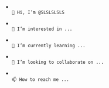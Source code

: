 - 																																		👋 Hi, I’m @SLSLSLSLS								       																			      																							                              																					
- 																																		👀 I’m interested in ...
- 																																		🌱 I’m currently learning ...
- 																																		💞️ I’m looking to collaborate on ...
- 																																		📫 How to reach me ...

<!---
SLSLSLSLS/SLSLSLSLS is a ✨ special ✨ repository because its `README.md` (this file) appears on your GitHub profile.
You can click the Preview link to take a look at your changes.
--->
